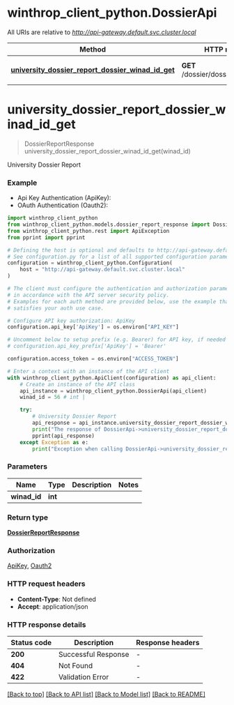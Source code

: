 # winthrop_client_python.DossierApi

All URIs are relative to *http://api-gateway.default.svc.cluster.local*

Method | HTTP request | Description
------------- | ------------- | -------------
[**university_dossier_report_dossier_winad_id_get**](DossierApi.md#university_dossier_report_dossier_winad_id_get) | **GET** /dossier/dossier/{winad_id}/ | University Dossier Report


# **university_dossier_report_dossier_winad_id_get**
> DossierReportResponse university_dossier_report_dossier_winad_id_get(winad_id)

University Dossier Report

### Example

* Api Key Authentication (ApiKey):
* OAuth Authentication (Oauth2):

```python
import winthrop_client_python
from winthrop_client_python.models.dossier_report_response import DossierReportResponse
from winthrop_client_python.rest import ApiException
from pprint import pprint

# Defining the host is optional and defaults to http://api-gateway.default.svc.cluster.local
# See configuration.py for a list of all supported configuration parameters.
configuration = winthrop_client_python.Configuration(
    host = "http://api-gateway.default.svc.cluster.local"
)

# The client must configure the authentication and authorization parameters
# in accordance with the API server security policy.
# Examples for each auth method are provided below, use the example that
# satisfies your auth use case.

# Configure API key authorization: ApiKey
configuration.api_key['ApiKey'] = os.environ["API_KEY"]

# Uncomment below to setup prefix (e.g. Bearer) for API key, if needed
# configuration.api_key_prefix['ApiKey'] = 'Bearer'

configuration.access_token = os.environ["ACCESS_TOKEN"]

# Enter a context with an instance of the API client
with winthrop_client_python.ApiClient(configuration) as api_client:
    # Create an instance of the API class
    api_instance = winthrop_client_python.DossierApi(api_client)
    winad_id = 56 # int | 

    try:
        # University Dossier Report
        api_response = api_instance.university_dossier_report_dossier_winad_id_get(winad_id)
        print("The response of DossierApi->university_dossier_report_dossier_winad_id_get:\n")
        pprint(api_response)
    except Exception as e:
        print("Exception when calling DossierApi->university_dossier_report_dossier_winad_id_get: %s\n" % e)
```



### Parameters


Name | Type | Description  | Notes
------------- | ------------- | ------------- | -------------
 **winad_id** | **int**|  | 

### Return type

[**DossierReportResponse**](DossierReportResponse.md)

### Authorization

[ApiKey](../README.md#ApiKey), [Oauth2](../README.md#Oauth2)

### HTTP request headers

 - **Content-Type**: Not defined
 - **Accept**: application/json

### HTTP response details

| Status code | Description | Response headers |
|-------------|-------------|------------------|
**200** | Successful Response |  -  |
**404** | Not Found |  -  |
**422** | Validation Error |  -  |

[[Back to top]](#) [[Back to API list]](../README.md#documentation-for-api-endpoints) [[Back to Model list]](../README.md#documentation-for-models) [[Back to README]](../README.md)

